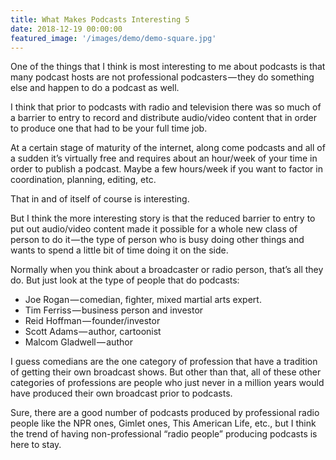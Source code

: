 ```yaml
---
title: What Makes Podcasts Interesting 5
date: 2018-12-19 00:00:00
featured_image: '/images/demo/demo-square.jpg'
---
```


One of the things that I think is most interesting to me about podcasts is that many podcast hosts are not professional podcasters — they do something else and happen to do a podcast as well.

I think that prior to podcasts with radio and television there was so much of a barrier to entry to record and distribute audio/video content that in order to produce one that had to be your full time job.

At a certain stage of maturity of the internet, along come podcasts and all of a sudden it’s virtually free and requires about an hour/week of your time in order to publish a podcast. Maybe a few hours/week if you want to factor in coordination, planning, editing, etc.

That in and of itself of course is interesting.

But I think the more interesting story is that the reduced barrier to entry to put out audio/video content made it possible for a whole new class of person to do it — the type of person who is busy doing other things and wants to spend a little bit of time doing it on the side.

Normally when you think about a broadcaster or radio person, that’s all they do. But just look at the type of people that do podcasts:

- Joe Rogan — comedian, fighter, mixed martial arts expert.
- Tim Ferriss — business person and investor
- Reid Hoffman — founder/investor
- Scott Adams — author, cartoonist
- Malcom Gladwell — author

I guess comedians are the one category of profession that have a tradition of getting their own broadcast shows. But other than that, all of these other categories of professions are people who just never in a million years would have produced their own broadcast prior to podcasts.

Sure, there are a good number of podcasts produced by professional radio people like the NPR ones, Gimlet ones, This American Life, etc., but I think the trend of having non-professional “radio people” producing podcasts is here to stay.
